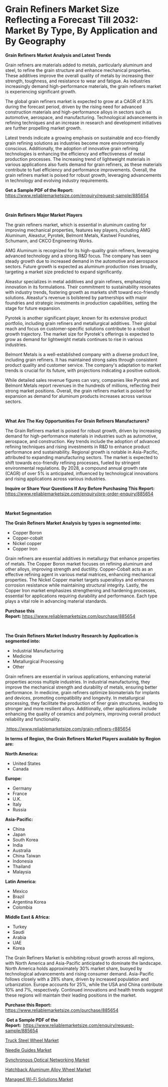 <p><h1>Grain Refiners Market Size Reflecting a Forecast Till 2032: Market By Type, By Application and By Geography</h1></p><p><strong>Grain Refiners Market Analysis and Latest Trends</strong></p>
<p><p>Grain refiners are materials added to metals, particularly aluminum and steel, to refine the grain structure and enhance mechanical properties. These additives improve the overall quality of metals by increasing their strength, toughness, and resistance to wear and fatigue. As industries increasingly demand high-performance materials, the grain refiners market is experiencing significant growth.</p><p>The global grain refiners market is expected to grow at a CAGR of 8.3% during the forecast period, driven by the rising need for advanced construction materials and high-performance alloys in sectors such as automotive, aerospace, and manufacturing. Technological advancements in refining techniques and an increase in research and development initiatives are further propelling market growth.</p><p>Latest trends indicate a growing emphasis on sustainable and eco-friendly grain refining solutions as industries become more environmentally conscious. Additionally, the adoption of innovative grain refining technologies is enhancing the efficiency and effectiveness of metal production processes. The increasing trend of lightweight materials in various applications also fuels demand for grain refiners, as these materials contribute to fuel efficiency and performance improvements. Overall, the grain refiners market is poised for robust growth, leveraging advancements in technology and evolving industry requirements.</p></p>
<p><strong>Get a Sample PDF of the Report:&nbsp;</strong> <a href="https://www.reliablemarketsize.com/enquiry/request-sample/885654?utm_campaign=1898&utm_medium=2&utm_source=Github&utm_content=ia&utm_term=30012025&utm_id=grain-refiners">https://www.reliablemarketsize.com/enquiry/request-sample/885654</a></p>
<p>&nbsp;</p>
<p><strong>Grain Refiners Major Market Players</strong></p>
<p><p>The grain refiners market, which is essential in aluminum casting for improving mechanical properties, features key players, including AMG Aluminum, Aleastur, Pyrotek, Belmont Metals, Kastwel Foundries, Schumann, and CKCO Engineering Works. </p><p>AMG Aluminum is recognized for its high-quality grain refiners, leveraging advanced technology and a strong R&D focus. The company has seen steady growth due to increased demand in the automotive and aerospace sectors. Future growth is expected as aluminum production rises broadly, targeting a market size predicted to expand significantly.</p><p>Aleastur specializes in metal additives and grain refiners, emphasizing innovation in its formulations. Their commitment to sustainability resonates with industry trends, fostering growth as markets shift toward eco-friendly solutions. Aleastur's revenue is bolstered by partnerships with major foundries and strategic investments in production capabilities, setting the stage for future expansion.</p><p>Pyrotek is another significant player, known for its extensive product portfolio, including grain refiners and metallurgical additives. Their global reach and focus on customer-specific solutions contribute to a robust growth trajectory. The market size for Pyrotek's offerings is expected to grow as demand for lightweight metals continues to rise in various industries.</p><p>Belmont Metals is a well-established company with a diverse product line, including grain refiners. It has maintained strong sales through consistent product quality and customer service. The company's adaptation to market trends is crucial for its future, with projections indicating a positive outlook.</p><p>While detailed sales revenue figures can vary, companies like Pyrotek and Belmont Metals report revenues in the hundreds of millions, reflecting their strong market positions. Overall, the grain refiners market is poised for expansion as demand for aluminum products increases across various sectors.</p></p>
<p>&nbsp;</p>
<p><strong>What Are The Key Opportunities For Grain Refiners Manufacturers?</strong></p>
<p><p>The Grain Refiners market is poised for robust growth, driven by increasing demand for high-performance materials in industries such as automotive, aerospace, and construction. Key trends include the adoption of advanced refining techniques and rising investments in R&D to enhance product performance and sustainability. Regional growth is notable in Asia-Pacific, attributed to expanding manufacturing sectors. The market is expected to shift towards eco-friendly refining processes, fueled by stringent environmental regulations. By 2028, a compound annual growth rate (CAGR) of over 5% is anticipated, influenced by technological innovations and rising applications across various industries.</p></p>
<p><strong>Inquire or Share Your Questions If Any Before Purchasing This Report:</strong> <a href="https://www.reliablemarketsize.com/enquiry/pre-order-enquiry/885654?utm_campaign=1898&utm_medium=2&utm_source=Github&utm_content=ia&utm_term=30012025&utm_id=grain-refiners">https://www.reliablemarketsize.com/enquiry/pre-order-enquiry/885654</a></p>
<p>&nbsp;</p>
<p><strong>Market Segmentation</strong></p>
<p><strong>The Grain Refiners Market Analysis by types is segmented into:</strong></p>
<p><ul><li>Copper Boron</li><li>Copper-cobalt</li><li>Nickel copper</li><li>Copper Iron</li></ul></p>
<p><p>Grain refiners are essential additives in metallurgy that enhance properties of metals. The Copper Boron market focuses on refining aluminum and other alloys, improving strength and ductility. Copper-Cobalt acts as an effective refining agent in various metal matrices, enhancing mechanical properties. The Nickel Copper market targets superalloys and enhances corrosion resistance while maintaining structural integrity. Lastly, the Copper Iron market emphasizes strengthening and hardening processes, essential for applications requiring durability and performance. Each type plays a vital role in advancing material standards.</p></p>
<p><strong>Purchase this Report:&nbsp;</strong><a href="https://www.reliablemarketsize.com/purchase/885654?utm_campaign=1898&utm_medium=2&utm_source=Github&utm_content=ia&utm_term=30012025&utm_id=grain-refiners">https://www.reliablemarketsize.com/purchase/885654</a></p>
<p>&nbsp;</p>
<p><strong>The Grain Refiners Market Industry Research by Application is segmented into:</strong></p>
<p><ul><li>Industrial Manufacturing</li><li>Medicine</li><li>Metallurgical Processing</li><li>Other</li></ul></p>
<p><p>Grain refiners are essential in various applications, enhancing material properties across multiple industries. In industrial manufacturing, they improve the mechanical strength and durability of metals, ensuring better performance. In medicine, grain refiners optimize biomaterials for implants and devices, promoting compatibility and longevity. In metallurgical processing, they facilitate the production of finer grain structures, leading to stronger and more resilient alloys. Additionally, other applications include enhancing the quality of ceramics and polymers, improving overall product reliability and functionality.</p></p>
<p><a href="https://www.reliablemarketsize.com/grain-refiners-r885654?utm_campaign=1898&utm_medium=2&utm_source=Github&utm_content=ia&utm_term=30012025&utm_id=grain-refiners">&nbsp;https://www.reliablemarketsize.com/grain-refiners-r885654</a></p>
<p><strong>In terms of Region, the Grain Refiners Market Players available by Region are:</strong></p>
<p>
    <p> <strong> North America: </strong>
        <ul>
            <li>United States</li>
            <li>Canada</li>
        </ul>
        </p> 
    <p> <strong> Europe: </strong>
        <ul>
            <li>Germany</li>
            <li>France</li>
            <li>U.K.</li>
            <li>Italy</li>
            <li>Russia</li>
        </ul>
        </p> 
    <p> <strong> Asia-Pacific: </strong>
        <ul>
            <li>China</li>
            <li>Japan</li>
            <li>South Korea</li>
            <li>India</li>
            <li>Australia</li>
            <li>China Taiwan</li>
            <li>Indonesia</li>
            <li>Thailand</li>
            <li>Malaysia</li>
        </ul>
        </p> 
    <p> <strong> Latin America: </strong>
        <ul>
            <li>Mexico</li>
            <li>Brazil</li>
            <li>Argentina Korea</li>
            <li>Colombia</li>
        </ul>
        </p> 
    <p> <strong> Middle East & Africa: </strong>
        <ul>
            <li>Turkey</li>
            <li>Saudi</li>
            <li>Arabia</li>
            <li>UAE</li>
            <li>Korea</li>
        </ul>
    </p>
    </p>
<p><p>The Grain Refiners Market is exhibiting robust growth across all regions, with North America and Asia-Pacific anticipated to dominate the landscape. North America holds approximately 30% market share, buoyed by technological advancements and rising consumer demand. Asia-Pacific follows closely with a 28% share, driven by increased population and urbanization. Europe accounts for 25%, while the USA and China contribute 10% and 7%, respectively. Continued innovations and health trends suggest these regions will maintain their leading positions in the market.</p></p>
<p><strong>Purchase this Report: </strong><a href="https://www.reliablemarketsize.com/purchase/885654?utm_campaign=1898&utm_medium=2&utm_source=Github&utm_content=ia&utm_term=30012025&utm_id=grain-refiners">https://www.reliablemarketsize.com/purchase/885654</a></p>
<p>&nbsp;<strong>Get a Sample PDF of the Report:&nbsp;&nbsp;</strong><a href="https://www.reliablemarketsize.com/enquiry/request-sample/885654?utm_campaign=1898&utm_medium=2&utm_source=Github&utm_content=ia&utm_term=30012025&utm_id=grain-refiners">https://www.reliablemarketsize.com/enquiry/request-sample/885654</a></p>
<p><strong></strong></p>
<p><p><a href="https://www.linkedin.com/pulse/truck-steel-wheel-market-overview-components-application-mng3c?utm_campaign=1898&utm_medium=2&utm_source=Github&utm_content=ia&utm_term=30012025&utm_id=grain-refiners">Truck Steel Wheel Market</a></p><p><a href="https://www.linkedin.com/pulse/needle-guides-market-analysis-identifying-key-issues-drivers-2rnqf?utm_campaign=1898&utm_medium=2&utm_source=Github&utm_content=ia&utm_term=30012025&utm_id=grain-refiners">Needle Guides Market</a></p><p><a href="https://www.linkedin.com/pulse/synchronous-optical-networking-market-report-2025-2032-evaluating-riuec?utm_campaign=1898&utm_medium=2&utm_source=Github&utm_content=ia&utm_term=30012025&utm_id=grain-refiners">Synchronous Optical Networking Market</a></p><p><a href="https://www.linkedin.com/pulse/hatchback-aluminum-alloy-wheel-market-forecasted-from-2025-ai6cc?utm_campaign=1898&utm_medium=2&utm_source=Github&utm_content=ia&utm_term=30012025&utm_id=grain-refiners">Hatchback Aluminum Alloy Wheel Market</a></p><p><a href="https://www.linkedin.com/pulse/managed-wi-fi-solutions-market-analysis-report-comprehensive-o1pcf?utm_campaign=1898&utm_medium=2&utm_source=Github&utm_content=ia&utm_term=30012025&utm_id=grain-refiners">Managed Wi-Fi Solutions Market</a></p></p>